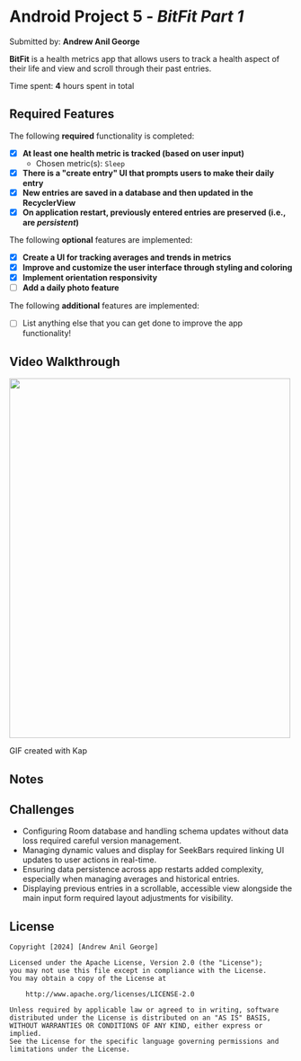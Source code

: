 # Android Project 5 - *BitFit Part 1*

Submitted by: **Andrew Anil George**

**BitFit** is a health metrics app that allows users to track a health aspect of their life and view and scroll through their past entries.

Time spent: **4** hours spent in total

## Required Features

The following **required** functionality is completed:

- [X] **At least one health metric is tracked (based on user input)**
    - Chosen metric(s): `Sleep`
- [X] **There is a "create entry" UI that prompts users to make their daily entry**
- [X] **New entries are saved in a database and then updated in the RecyclerView**
- [X] **On application restart, previously entered entries are preserved (i.e., are *persistent*)**

The following **optional** features are implemented:

- [X] **Create a UI for tracking averages and trends in metrics**
- [X] **Improve and customize the user interface through styling and coloring**
- [X] **Implement orientation responsivity**
- [ ] **Add a daily photo feature**

The following **additional** features are implemented:

- [ ] List anything else that you can get done to improve the app functionality!

## Video Walkthrough
<img src="https://github.com/user-attachments/assets/c1ac523a-8121-49ca-9303-153bb7ecc7c0" width="500" height="640"/>

<!-- Replace this with whatever GIF tool you used! -->
GIF created with Kap
<!-- Recommended tools:
[Kap](https://getkap.co/) for macOS
[ScreenToGif](https://www.screentogif.com/) for Windows
[peek](https://github.com/phw/peek) for Linux. -->

## Notes
## Challenges
- Configuring Room database and handling schema updates without data loss required careful version management.
- Managing dynamic values and display for SeekBars required linking UI updates to user actions in real-time.
- Ensuring data persistence across app restarts added complexity, especially when managing averages and historical entries.
- Displaying previous entries in a scrollable, accessible view alongside the main input form required layout adjustments for visibility.

## License

    Copyright [2024] [Andrew Anil George]

    Licensed under the Apache License, Version 2.0 (the "License");
    you may not use this file except in compliance with the License.
    You may obtain a copy of the License at

        http://www.apache.org/licenses/LICENSE-2.0

    Unless required by applicable law or agreed to in writing, software
    distributed under the License is distributed on an "AS IS" BASIS,
    WITHOUT WARRANTIES OR CONDITIONS OF ANY KIND, either express or implied.
    See the License for the specific language governing permissions and
    limitations under the License.
